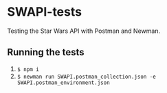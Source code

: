 # SWAPI-tests
Testing the Star Wars API with Postman and Newman.
## Running the tests
1. `$ npm i`
2. `$ newman run SWAPI.postman_collection.json -e SWAPI.postman_environment.json`
